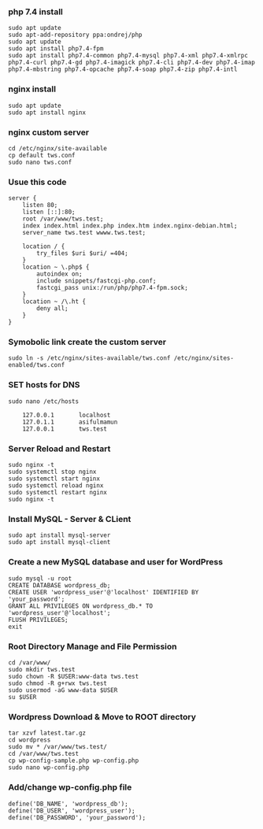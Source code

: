 ### php 7.4 install
```
sudo apt update
sudo apt-add-repository ppa:ondrej/php
sudo apt update
sudo apt install php7.4-fpm
sudo apt install php7.4-common php7.4-mysql php7.4-xml php7.4-xmlrpc php7.4-curl php7.4-gd php7.4-imagick php7.4-cli php7.4-dev php7.4-imap php7.4-mbstring php7.4-opcache php7.4-soap php7.4-zip php7.4-intl
```

### nginx install
```
sudo apt update
sudo apt install nginx
```

### nginx custom server
```
cd /etc/nginx/site-available
cp default tws.conf
sudo nano tws.conf
```
### Usue this code
```
server {
	listen 80;
	listen [::]:80;
	root /var/www/tws.test;
	index index.html index.php index.htm index.nginx-debian.html;
	server_name tws.test wwww.tws.test;

	location / {
		try_files $uri $uri/ =404;
	}
	location ~ \.php$ {
		autoindex on;
		include snippets/fastcgi-php.conf;
		fastcgi_pass unix:/run/php/php7.4-fpm.sock;
	}
	location ~ /\.ht {
		deny all;
	}
}
```

### Symobolic link create the custom server
```
sudo ln -s /etc/nginx/sites-available/tws.conf /etc/nginx/sites-enabled/tws.conf
```

### SET hosts for DNS
```
sudo nano /etc/hosts
```

```
	127.0.0.1       localhost
	127.0.1.1       asifulmamun
	127.0.0.1       tws.test
```

### Server Reload and Restart
```
sudo nginx -t
sudo systemctl stop nginx
sudo systemctl start nginx
sudo systemctl reload nginx
sudo systemctl restart nginx
sudo nginx -t
```


### Install MySQL - Server & CLient
```
sudo apt install mysql-server
sudo apt install mysql-client

```

### Create a new MySQL database and user for WordPress
```
sudo mysql -u root
CREATE DATABASE wordpress_db;
CREATE USER 'wordpress_user'@'localhost' IDENTIFIED BY 'your_password';
GRANT ALL PRIVILEGES ON wordpress_db.* TO 'wordpress_user'@'localhost';
FLUSH PRIVILEGES;
exit
```

### Root Directory Manage and File Permission
```
cd /var/www/
sudo mkdir tws.test
sudo chown -R $USER:www-data tws.test
sudo chmod -R g+rwx tws.test
sudo usermod -aG www-data $USER
su $USER
```

### Wordpress Download & Move to ROOT directory
```
tar xzvf latest.tar.gz
cd wordpress
sudo mv * /var/www/tws.test/
cd /var/www/tws.test
cp wp-config-sample.php wp-config.php
sudo nano wp-config.php
```

### Add/change wp-config.php file
```
define('DB_NAME', 'wordpress_db');
define('DB_USER', 'wordpress_user');
define('DB_PASSWORD', 'your_password');
```